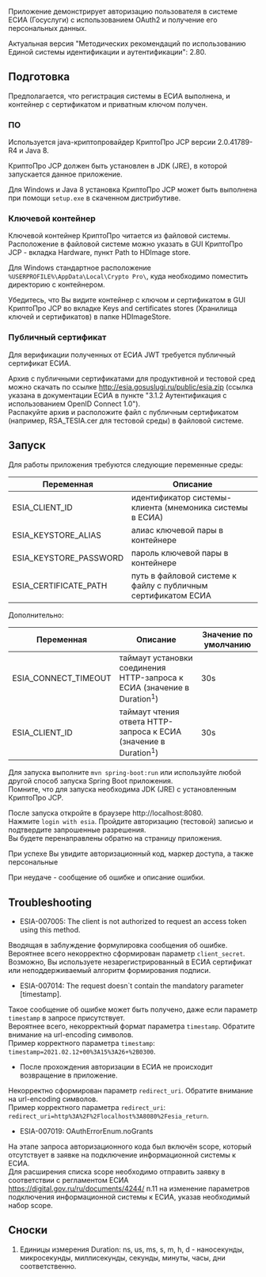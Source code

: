 Приложение демонстрирует авторизацию пользователя в системе ЕСИА (Госуслуги) с использованием OAuth2 и получение его
персональных данных.

Актуальная версия "Методических рекомендаций по использованию Единой системы идентификации и аутентификации": 2.80.

## Подготовка

Предполагается, что регистрация системы в ЕСИА выполнена, и контейнер с сертификатом и приватным ключом получен.

### ПО

Используется java-криптопровайдер КриптоПро JCP версии 2.0.41789-R4 и Java 8.

КриптоПро JCP должен быть установлен в JDK (JRE), в которой запускается данное приложение.

Для Windows и Java 8 установка КриптоПро JCP может быть выполнена при помощи `setup.exe` в скаченном дистрибутиве.

### Ключевой контейнер

Ключевой контейнер КриптоПро читается из файловой системы.  
Расположение в файловой системе можно указать в GUI КриптоПро JCP - вкладка Hardware, пункт Path to HDImage store.

Для Windows стандартное расположение `%USERPROFILE%\AppData\Local\Crypto Pro\`, куда необходимо поместить директорию с
контейнером.

Убедитесь, что Вы видите контейнер с ключом и сертификатом в GUI КриптоПро JCP во вкладке Keys and certificates stores
(Хранилища ключей и сертификатов) в папке HDImageStore.

### Публичный сертификат

Для верификации полученных от ЕСИА JWT требуется публичный сертификат ЕСИА.

Архив с публичными сертификатами для продуктивной и тестовой сред можно скачать по ссылке
http://esia.gosuslugi.ru/public/esia.zip (ссылка указана в документации ЕСИА в пункте "3.1.2 Аутентификация с
использованием OpenID Connect 1.0").  
Распакуйте архив и расположите файл с публичным сертификатом (например, RSA_TESIA.cer для тестовой среды) в файловой
системе.

## Запуск

Для работы приложения требуются следующие переменные среды:

Переменная | Описание
--- | ---
ESIA_CLIENT_ID | идентификатор системы-клиента (мнемоника системы в ЕСИА)
ESIA_KEYSTORE_ALIAS | алиас ключевой пары в контейнере
ESIA_KEYSTORE_PASSWORD | пароль ключевой пары в контейнере
ESIA_CERTIFICATE_PATH | путь в файловой системе к файлу с публичным сертификатом ЕСИА

Дополнительно:

Переменная | Описание | Значение по умолчанию
--- | --- | ---
ESIA_CONNECT_TIMEOUT | таймаут установки соединения HTTP-запроса к ЕСИА (значение в Duration<sup>1</sup>) | 30s
ESIA_CLIENT_ID | таймаут чтения ответа HTTP-запроса к ЕСИА (значение в Duration<sup>1</sup>) | 30s

Для запуска выполните `mvn spring-boot:run` или используйте любой другой способ запуска Spring Boot приложения.  
Помните, что для запуска необходима JDK (JRE) с установленным КриптоПро JCP.

После запуска откройте в браузере http://localhost:8080.  
Нажмите `login with esia`. Пройдите авторизацию (тестовой) записью и подтвердите запрошенные разрешения.  
Вы будете перенаправлены обратно на страницу приложения.

При успехе Вы увидите авторизационный код, маркер доступа, а также персональные

При неудаче - сообщение об ошибке и описание ошибки.

## Troubleshooting

- ESIA-007005: The client is not authorized to request an access token using this method.

Вводящая в заблуждение формулировка сообщения об ошибке. Вероятнее всего некорректно сформирован параметр `client_secret`.  
Возможно, Вы используете незарегистрированный в ЕСИА сертификат или неподдерживаемый алгоритм формирования подписи.

- ESIA-007014: The request doesn`t contain the mandatory parameter [timestamp].

Такое сообщение об ошибке может быть получено, даже если параметр `timestamp` в запросе присутствует.  
Вероятнее всего, некорректный формат параметра `timestamp`. Обратите внимание на url-encoding символов.  
Пример корректного параметра `timestamp`: `timestamp=2021.02.12+00%3A15%3A26+%2B0300`.

- После прохождения авторизации в ЕСИА не происходит возвращение в приложение.

Некорректно сформирован параметр `redirect_uri`. Обратите внимание на url-encoding символов.  
Пример корректного параметра `redirect_uri`: `redirect_uri=http%3A%2F%2Flocalhost%3A8080%2Fesia_return`.

- ESIA-007019: OAuthErrorEnum.noGrants

На этапе запроса авторизационного кода был включён scope, который отсутствует в заявке на подключение информационной
системы к ЕСИА.  
Для расширения списка scope необходимо отправить заявку в соответствии с регламентом ЕСИА
https://digital.gov.ru/ru/documents/4244/ п.11 на изменение параметров подключения информационной системы к ЕСИА, указав
необходимый набор scope.

## Сноски

1. Единицы измерения Duration: ns, us, ms, s, m, h, d - наносекунды, микросекунды, миллисекунды, секунды, минуты, часы,
   дни соответственно.
